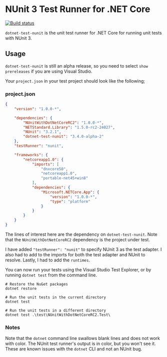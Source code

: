 # NUnit 3 Test Runner for .NET Core

[![Build status](https://ci.appveyor.com/api/projects/status/yg7dawcy1106g1li/branch/master?svg=true)](https://ci.appveyor.com/project/CharliePoole/dotnet-test-nunit/branch/master)

`dotnet-test-nunit` is the unit test runner for .NET Core for running unit tests with NUnit 3.

## Usage

`dotnet-test-nunit` is still an alpha release, so you need to select `show prereleases` if you are using Visual Studio.

Your `project.json` in your test project should look like the following;

### project.json

```json
{
    "version": "1.0.0-*",

    "dependencies": {
        "NUnitWithDotNetCoreRC2": "1.0.0-*",
        "NETStandard.Library": "1.5.0-rc2-24027",
        "NUnit": "3.2.1",
        "dotnet-test-nunit": "3.4.0-alpha-2"
    },
    "testRunner": "nunit",

    "frameworks": {
        "netcoreapp1.0": {
            "imports": [
                "dnxcore50",
                "netcoreapp1.0",
                "portable-net45+win8"
            ],
            "dependencies": {
                "Microsoft.NETCore.App": {
                    "version": "1.0.0-*",
                    "type": "platform"
                }
            }
        }
    }
}
```

The lines of interest here are the dependency on `dotnet-test-nunit`. Note that the `NUnitWithDotNetCoreRC2` dependency is the project under test.

I have added `"testRunner": "nunit"` to specify NUnit 3 as the test adapter. I also had to add to the imports for both the test adapter and NUnit to resolve. Lastly, I had to add the `runtimes`.

You can now run your tests using the Visual Studio Test Explorer, or by running `dotnet test` from the command line.

```
# Restore the NuGet packages
dotnet restore

# Run the unit tests in the current directory
dotnet test

# Run the unit tests in a different directory
dotnet test .\test\NUnitWithDotNetCoreRC2.Test\
```

### Notes

Note that the `dotnet` command line swallows blank lines and does not work with color.
The NUnit test runner's output is in color, but you won't see it. These are known issues with
the `dotnet` CLI and not an NUnit bug.